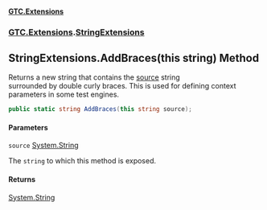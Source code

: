 #### [GTC.Extensions](GTC.Extensions.md 'GTC.Extensions')
### [GTC.Extensions](GTC.Extensions.md#GTC.Extensions 'GTC.Extensions').[StringExtensions](GTC.Extensions.md#GTC.Extensions.StringExtensions 'GTC.Extensions.StringExtensions')

## StringExtensions.AddBraces(this string) Method

Returns a new string that contains the [source](StringExtensions.AddBraces(thisstring).md#GTC.Extensions.StringExtensions.AddBraces(thisstring).source 'GTC.Extensions.StringExtensions.AddBraces(this string).source') string  
surrounded by double curly braces. This is used for defining context  
parameters in some test engines.

```csharp
public static string AddBraces(this string source);
```
#### Parameters

<a name='GTC.Extensions.StringExtensions.AddBraces(thisstring).source'></a>

`source` [System.String](https://docs.microsoft.com/en-us/dotnet/api/System.String 'System.String')

The `string` to which this method is exposed.

#### Returns
[System.String](https://docs.microsoft.com/en-us/dotnet/api/System.String 'System.String')